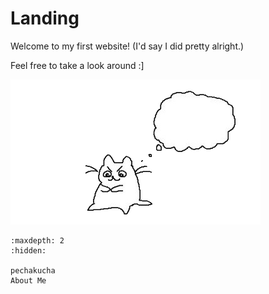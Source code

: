 # Landing

Welcome to my first website! (I'd say I did pretty alright.)


Feel free to take a look around :]

![kitty](/_static/img/ms_cat.png)



<!-- use this to make a menu when you add more pages -->
```{toctree}
:maxdepth: 2
:hidden:

pechakucha
About Me

``` 
